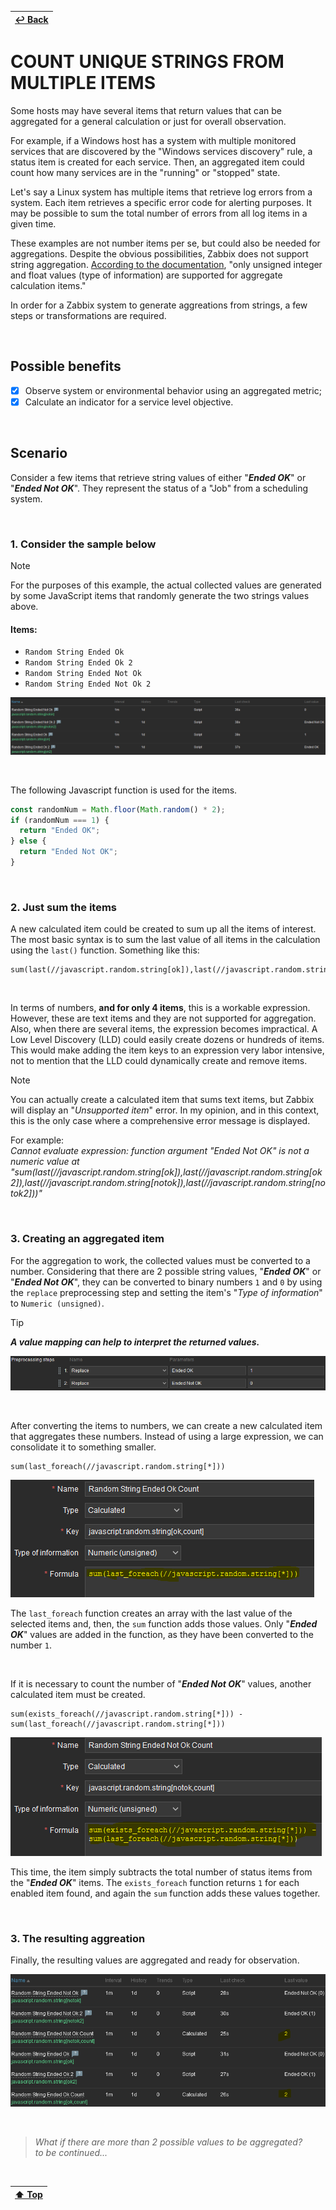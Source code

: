 | [↩️ Back](./) |
| --- |

# COUNT UNIQUE STRINGS FROM MULTIPLE ITEMS

Some hosts may have several items that return values that can be aggregated for a general calculation or just for overall observation.

For example, if a Windows host has a system with multiple monitored services that are discovered by the "Windows services discovery" rule, a status item is created for each service. Then, an aggregated item could count how many services are in the "running" or "stopped" state.

Let's say a Linux system has multiple items that retrieve log errors from a system. Each item retrieves a specific error code for alerting purposes. It may be possible to sum the total number of errors from all log items in a given time.

These examples are not number items per se, but could also be needed for aggregations.
Despite the obvious possibilities, Zabbix does not support string aggregation. [According to the documentation](https://www.zabbix.com/documentation/current/en/manual/config/items/itemtypes/calculated/aggregate), "only unsigned integer and float values (type of information) are supported for aggregate calculation items."

In order for a Zabbix system to generate aggreations from strings, a few steps or transformations are required.

<BR>

## Possible benefits

- [X] Observe system or environmental behavior using an aggregated metric;
- [X] Calculate an indicator for a service level objective.

<BR>

## Scenario

Consider a few items that retrieve string values of either "_**Ended OK**_" or "_**Ended Not OK**_". They represent the status of a "Job" from a scheduling system.

<BR>

### 1. Consider the sample below

> [!NOTE]
> For the purposes of this example, the actual collected values are generated by some JavaScript items that randomly generate the two strings values above.

#### Items:

- `Random String Ended Ok`
- `Random String Ended Ok 2`
- `Random String Ended Not Ok`
- `Random String Ended Not Ok 2`

![Random strings](./image/aggregation_random_string.png)

<BR>

The following Javascript function is used for the items.

```javascript
const randomNum = Math.floor(Math.random() * 2);
if (randomNum === 1) {
  return "Ended OK";
} else {
  return "Ended Not OK";
}
```

<BR>

### 2. Just sum the items

A new calculated item could be created to sum up all the items of interest. The most basic syntax is to sum the last value of all items in the calculation using the `last()` function. Something like this:

```
sum(last(//javascript.random.string[ok]),last(//javascript.random.string[ok2]),last(//javascript.random.string[notok]),last(//javascript.random.string[notok2]))
```

<BR>

In terms of numbers, **and for only 4 items**, this is a workable expression. However, these are text items and they are not supported for aggregation. Also, when there are several items, the expression becomes impractical. A Low Level Discovery (LLD) could easily create dozens or hundreds of items. This would make adding the item keys to an expression very labor intensive, not to mention that the LLD could dynamically create and remove items.

> [!NOTE]
> You can actually create a calculated item that sums text items, but Zabbix will display an "_Unsupported item_" error. In my opinion, and in this context, this is the only case where a comprehensive error message is displayed.
>
> For example: \
> _Cannot evaluate expression: function argument "Ended Not OK" is not a numeric value at "sum(last(//javascript.random.string[ok]),last(//javascript.random.string[ok2]),last(//javascript.random.string[notok]),last(//javascript.random.string[notok2]))"_

<BR>

### 3. Creating an aggregated item

For the aggregation to work, the collected values must be converted to a number. Considering that there are 2 possible string values, "_**Ended OK**_" or "_**Ended Not OK**_", they can be converted to binary numbers `1` and `0` by using the `replace` preprocessing step and setting the item's "_Type of information_" to `Numeric (unsigned)`.

> [!TIP]
> _**A value mapping can help to interpret the returned values.**_

![Replace preprocessing step](./image/aggregation_preprocessing_replace.png)

<BR>

After converting the items to numbers, we can create a new calculated item that aggregates these numbers.
Instead of using a large expression, we can consolidate it to something smaller.

```
sum(last_foreach(//javascript.random.string[*]))
```

![Ended OK aggreation](./image/aggregation_count_ended_ok.png)

The `last_foreach` function creates an array with the last value of the selected items and, then, the `sum` function adds those values. Only "_**Ended OK**_" values are added in the function, as they have been converted to the number `1`.

<BR>

If it is necessary to count the number of "_**Ended Not OK**_" values, another calculated item must be created.

```
sum(exists_foreach(//javascript.random.string[*])) - sum(last_foreach(//javascript.random.string[*]))
```

![Ended Not OK aggreation](./image/aggregation_count_ended_notok.png)

This time, the item simply subtracts the total number of status items from the "_**Ended OK**_" items. The `exists_foreach` function returns `1` for each enabled item found, and again the `sum` function adds these values together.

<BR>

### 3. The resulting aggreation

Finally, the resulting values are aggregated and ready for observation.

![Ended OK aggreation](./image/aggregation_values.png)

<BR>

> _What if there are more than 2 possible values to be aggregated? \
> to be continued..._

<BR>

| [⬆️ Top](#count-unique-strings-from-multiple-items) |
| --- |
